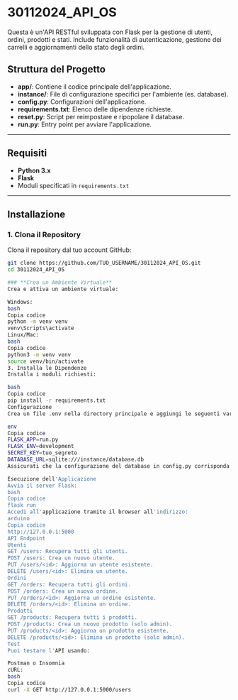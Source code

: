 # 30112024_API_OS

Questa è un'API RESTful sviluppata con Flask per la gestione di utenti, ordini, prodotti e stati. Include funzionalità di autenticazione, gestione dei carrelli e aggiornamenti dello stato degli ordini.

## **Struttura del Progetto**

- **app/**: Contiene il codice principale dell'applicazione.
- **instance/**: File di configurazione specifici per l'ambiente (es. database).
- **config.py**: Configurazioni dell'applicazione.
- **requirements.txt**: Elenco delle dipendenze richieste.
- **reset.py**: Script per reimpostare e ripopolare il database.
- **run.py**: Entry point per avviare l'applicazione.

---

## **Requisiti**

- **Python 3.x**
- **Flask**
- Moduli specificati in `requirements.txt`

---

## **Installazione**

### **1. Clona il Repository**
Clona il repository dal tuo account GitHub:
```bash
git clone https://github.com/TUO_USERNAME/30112024_API_OS.git
cd 30112024_API_OS

### **Crea un Ambiente Virtuale**
Crea e attiva un ambiente virtuale:

Windows:
bash
Copia codice
python -m venv venv
venv\Scripts\activate
Linux/Mac:
bash
Copia codice
python3 -m venv venv
source venv/bin/activate
3. Installa le Dipendenze
Installa i moduli richiesti:

bash
Copia codice
pip install -r requirements.txt
Configurazione
Crea un file .env nella directory principale e aggiungi le seguenti variabili:

env
Copia codice
FLASK_APP=run.py
FLASK_ENV=development
SECRET_KEY=tuo_segreto
DATABASE_URL=sqlite:///instance/database.db
Assicurati che la configurazione del database in config.py corrisponda al tuo ambiente.

Esecuzione dell'Applicazione
Avvia il server Flask:
bash
Copia codice
flask run
Accedi all'applicazione tramite il browser all'indirizzo:
arduino
Copia codice
http://127.0.0.1:5000
API Endpoint
Utenti
GET /users: Recupera tutti gli utenti.
POST /users: Crea un nuovo utente.
PUT /users/<id>: Aggiorna un utente esistente.
DELETE /users/<id>: Elimina un utente.
Ordini
GET /orders: Recupera tutti gli ordini.
POST /orders: Crea un nuovo ordine.
PUT /orders/<id>: Aggiorna un ordine esistente.
DELETE /orders/<id>: Elimina un ordine.
Prodotti
GET /products: Recupera tutti i prodotti.
POST /products: Crea un nuovo prodotto (solo admin).
PUT /products/<id>: Aggiorna un prodotto esistente.
DELETE /products/<id>: Elimina un prodotto (solo admin).
Test
Puoi testare l'API usando:

Postman o Insomnia
cURL:
bash
Copia codice
curl -X GET http://127.0.0.1:5000/users